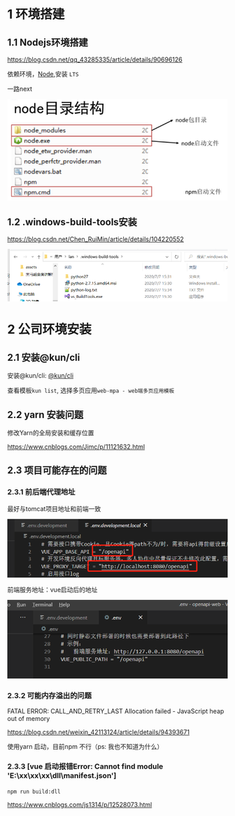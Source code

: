 # 1 环境搭建

## 1.1 **N**odejs环境搭建

 https://blog.csdn.net/qq_43285335/article/details/90696126

依赖环境，[Node](https://nodejs.org/en/),安装 `LTS` 

一路next



![node目录结构](./assets/node目录安装.png) 

 

## 1.2 .windows-build-tools安装

https://blog.csdn.net/Chen_RuiMin/article/details/104220552

![windows-build-tools](./assets/windows-build-tools.png)



# 2 公司环境安装

## 2.1 安装@kun/cli

安装@kun/cli: [@kun/cli](http://139.159.243.23:10084/-/web/detail/@kun/cli)

查看模板`kun list`,  选择多页应用`web-mpa - web端多页应用模板`



## 2.2 yarn 安装问题

修改Yarn的全局安装和缓存位置

https://www.cnblogs.com/Jimc/p/11121632.html



## 2.3 项目可能存在的问题

### 2.3.1 前后端代理地址

最好与tomcat项目地址和前端一致

![前后端代理地址](./assets/前后端代理地址.png)

前端服务地址：vue启动后的地址

![前端服务地址](./assets/前端服务地址.png)

### 2.3.2 可能内存溢出的问题

FATAL ERROR: CALL_AND_RETRY_LAST Allocation failed - JavaScript heap out of memory

https://blog.csdn.net/weixin_42113124/article/details/94393671

使用yarn 启动，目前npm 不行（ps: 我也不知道为什么）



### 2.3.3 [vue 启动报错Error: Cannot find module 'E:\xx\xx\xx\dll\manifest.json']

`npm run build:dll`

https://www.cnblogs.com/js1314/p/12528073.html